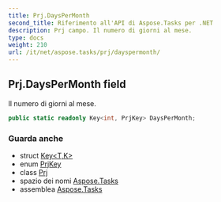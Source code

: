 ```yaml
---
title: Prj.DaysPerMonth
second_title: Riferimento all'API di Aspose.Tasks per .NET
description: Prj campo. Il numero di giorni al mese.
type: docs
weight: 210
url: /it/net/aspose.tasks/prj/dayspermonth/
---
```

## Prj.DaysPerMonth field

Il numero di giorni al mese.

```csharp
public static readonly Key<int, PrjKey> DaysPerMonth;
```

### Guarda anche

* struct [Key&lt;T,K&gt;](../../key-2/)
* enum [PrjKey](../../prjkey/)
* class [Prj](../)
* spazio dei nomi [Aspose.Tasks](../../prj/)
* assemblea [Aspose.Tasks](../../../)


